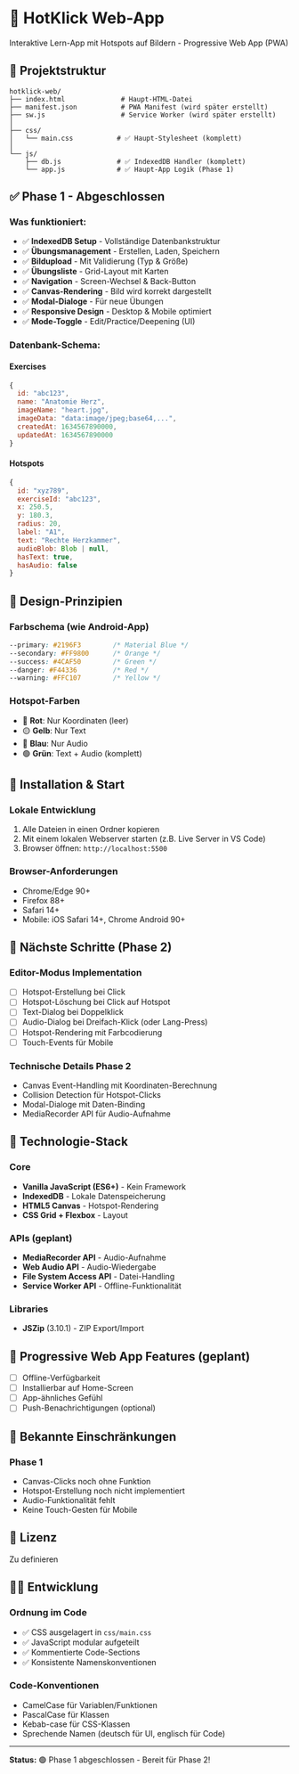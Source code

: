 # 🎯 HotKlick Web-App

Interaktive Lern-App mit Hotspots auf Bildern - Progressive Web App (PWA)

## 📁 Projektstruktur

```
hotklick-web/
├── index.html              # Haupt-HTML-Datei
├── manifest.json           # PWA Manifest (wird später erstellt)
├── sw.js                   # Service Worker (wird später erstellt)
│
├── css/
│   └── main.css           # ✅ Haupt-Stylesheet (komplett)
│
└── js/
    ├── db.js              # ✅ IndexedDB Handler (komplett)
    └── app.js             # ✅ Haupt-App Logik (Phase 1)
```

## ✅ Phase 1 - Abgeschlossen

### Was funktioniert:
- ✅ **IndexedDB Setup** - Vollständige Datenbankstruktur
- ✅ **Übungsmanagement** - Erstellen, Laden, Speichern
- ✅ **Bildupload** - Mit Validierung (Typ & Größe)
- ✅ **Übungsliste** - Grid-Layout mit Karten
- ✅ **Navigation** - Screen-Wechsel & Back-Button
- ✅ **Canvas-Rendering** - Bild wird korrekt dargestellt
- ✅ **Modal-Dialoge** - Für neue Übungen
- ✅ **Responsive Design** - Desktop & Mobile optimiert
- ✅ **Mode-Toggle** - Edit/Practice/Deepening (UI)

### Datenbank-Schema:

#### Exercises
```javascript
{
  id: "abc123",
  name: "Anatomie Herz",
  imageName: "heart.jpg",
  imageData: "data:image/jpeg;base64,...",
  createdAt: 1634567890000,
  updatedAt: 1634567890000
}
```

#### Hotspots
```javascript
{
  id: "xyz789",
  exerciseId: "abc123",
  x: 250.5,
  y: 180.3,
  radius: 20,
  label: "A1",
  text: "Rechte Herzkammer",
  audioBlob: Blob | null,
  hasText: true,
  hasAudio: false
}
```

## 🎨 Design-Prinzipien

### Farbschema (wie Android-App)
```css
--primary: #2196F3        /* Material Blue */
--secondary: #FF9800      /* Orange */
--success: #4CAF50        /* Green */
--danger: #F44336         /* Red */
--warning: #FFC107        /* Yellow */
```

### Hotspot-Farben
- 🔴 **Rot**: Nur Koordinaten (leer)
- 🟡 **Gelb**: Nur Text
- 🔵 **Blau**: Nur Audio
- 🟢 **Grün**: Text + Audio (komplett)

## 🚀 Installation & Start

### Lokale Entwicklung
1. Alle Dateien in einen Ordner kopieren
2. Mit einem lokalen Webserver starten (z.B. Live Server in VS Code)
3. Browser öffnen: `http://localhost:5500`

### Browser-Anforderungen
- Chrome/Edge 90+
- Firefox 88+
- Safari 14+
- Mobile: iOS Safari 14+, Chrome Android 90+

## 📝 Nächste Schritte (Phase 2)

### Editor-Modus Implementation
- [ ] Hotspot-Erstellung bei Click
- [ ] Hotspot-Löschung bei Click auf Hotspot
- [ ] Text-Dialog bei Doppelklick
- [ ] Audio-Dialog bei Dreifach-Klick (oder Lang-Press)
- [ ] Hotspot-Rendering mit Farbcodierung
- [ ] Touch-Events für Mobile

### Technische Details Phase 2
- Canvas Event-Handling mit Koordinaten-Berechnung
- Collision Detection für Hotspot-Clicks
- Modal-Dialoge mit Daten-Binding
- MediaRecorder API für Audio-Aufnahme

## 🔧 Technologie-Stack

### Core
- **Vanilla JavaScript (ES6+)** - Kein Framework
- **IndexedDB** - Lokale Datenspeicherung
- **HTML5 Canvas** - Hotspot-Rendering
- **CSS Grid + Flexbox** - Layout

### APIs (geplant)
- **MediaRecorder API** - Audio-Aufnahme
- **Web Audio API** - Audio-Wiedergabe
- **File System Access API** - Datei-Handling
- **Service Worker API** - Offline-Funktionalität

### Libraries
- **JSZip** (3.10.1) - ZIP Export/Import

## 📱 Progressive Web App Features (geplant)

- [ ] Offline-Verfügbarkeit
- [ ] Installierbar auf Home-Screen
- [ ] App-ähnliches Gefühl
- [ ] Push-Benachrichtigungen (optional)

## 🐛 Bekannte Einschränkungen

### Phase 1
- Canvas-Clicks noch ohne Funktion
- Hotspot-Erstellung noch nicht implementiert
- Audio-Funktionalität fehlt
- Keine Touch-Gesten für Mobile

## 📄 Lizenz

Zu definieren

## 👨‍💻 Entwicklung

### Ordnung im Code
- ✅ CSS ausgelagert in `css/main.css`
- ✅ JavaScript modular aufgeteilt
- ✅ Kommentierte Code-Sections
- ✅ Konsistente Namenskonventionen

### Code-Konventionen
- CamelCase für Variablen/Funktionen
- PascalCase für Klassen
- Kebab-case für CSS-Klassen
- Sprechende Namen (deutsch für UI, englisch für Code)

---

**Status:** 🟢 Phase 1 abgeschlossen - Bereit für Phase 2!